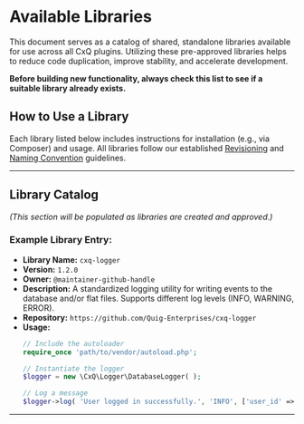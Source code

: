 # Available Libraries

This document serves as a catalog of shared, standalone libraries available for use across all CxQ plugins. Utilizing these pre-approved libraries helps to reduce code duplication, improve stability, and accelerate development.

**Before building new functionality, always check this list to see if a suitable library already exists.**

## How to Use a Library

Each library listed below includes instructions for installation (e.g., via Composer) and usage. All libraries follow our established [Revisioning](./REVISIONING.md) and [Naming Convention](./NAMING_CONVENTIONS.md) guidelines.

---

## Library Catalog

*(This section will be populated as libraries are created and approved.)*

### Example Library Entry:

*   **Library Name:** `cxq-logger`
*   **Version:** `1.2.0`
*   **Owner:** `@maintainer-github-handle`
*   **Description:** A standardized logging utility for writing events to the database and/or flat files. Supports different log levels (INFO, WARNING, ERROR).
*   **Repository:** `https://github.com/Quig-Enterprises/cxq-logger`
*   **Usage:**
    ```php
    // Include the autoloader
    require_once 'path/to/vendor/autoload.php';

    // Instantiate the logger
    $logger = new \CxQ\Logger\DatabaseLogger( );

    // Log a message
    $logger->log( 'User logged in successfully.', 'INFO', ['user_id' => 123] );
    ```

---
